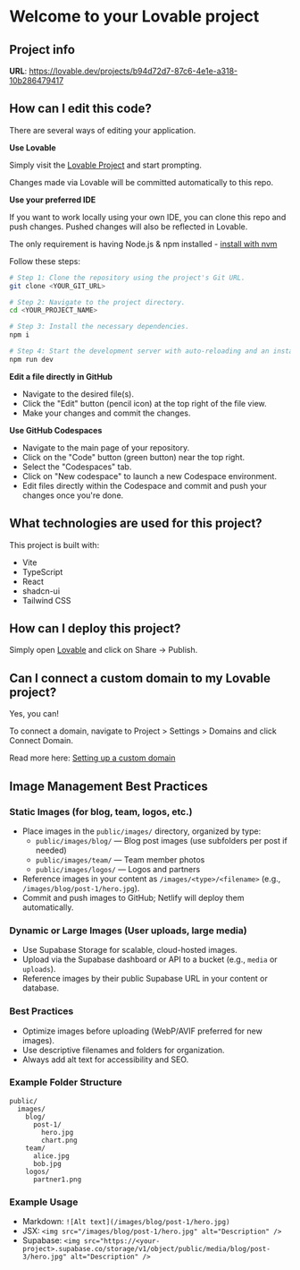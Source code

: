 # Welcome to your Lovable project

## Project info

**URL**: https://lovable.dev/projects/b94d72d7-87c6-4e1e-a318-10b286479417

## How can I edit this code?

There are several ways of editing your application.

**Use Lovable**

Simply visit the [Lovable Project](https://lovable.dev/projects/b94d72d7-87c6-4e1e-a318-10b286479417) and start prompting.

Changes made via Lovable will be committed automatically to this repo.

**Use your preferred IDE**

If you want to work locally using your own IDE, you can clone this repo and push changes. Pushed changes will also be reflected in Lovable.

The only requirement is having Node.js & npm installed - [install with nvm](https://github.com/nvm-sh/nvm#installing-and-updating)

Follow these steps:

```sh
# Step 1: Clone the repository using the project's Git URL.
git clone <YOUR_GIT_URL>

# Step 2: Navigate to the project directory.
cd <YOUR_PROJECT_NAME>

# Step 3: Install the necessary dependencies.
npm i

# Step 4: Start the development server with auto-reloading and an instant preview.
npm run dev
```

**Edit a file directly in GitHub**

- Navigate to the desired file(s).
- Click the "Edit" button (pencil icon) at the top right of the file view.
- Make your changes and commit the changes.

**Use GitHub Codespaces**

- Navigate to the main page of your repository.
- Click on the "Code" button (green button) near the top right.
- Select the "Codespaces" tab.
- Click on "New codespace" to launch a new Codespace environment.
- Edit files directly within the Codespace and commit and push your changes once you're done.

## What technologies are used for this project?

This project is built with:

- Vite
- TypeScript
- React
- shadcn-ui
- Tailwind CSS

## How can I deploy this project?

Simply open [Lovable](https://lovable.dev/projects/b94d72d7-87c6-4e1e-a318-10b286479417) and click on Share -> Publish.

## Can I connect a custom domain to my Lovable project?

Yes, you can!

To connect a domain, navigate to Project > Settings > Domains and click Connect Domain.

Read more here: [Setting up a custom domain](https://docs.lovable.dev/tips-tricks/custom-domain#step-by-step-guide)

## Image Management Best Practices

### Static Images (for blog, team, logos, etc.)
- Place images in the `public/images/` directory, organized by type:
  - `public/images/blog/` — Blog post images (use subfolders per post if needed)
  - `public/images/team/` — Team member photos
  - `public/images/logos/` — Logos and partners
- Reference images in your content as `/images/<type>/<filename>` (e.g., `/images/blog/post-1/hero.jpg`).
- Commit and push images to GitHub; Netlify will deploy them automatically.

### Dynamic or Large Images (User uploads, large media)
- Use Supabase Storage for scalable, cloud-hosted images.
- Upload via the Supabase dashboard or API to a bucket (e.g., `media` or `uploads`).
- Reference images by their public Supabase URL in your content or database.

### Best Practices
- Optimize images before uploading (WebP/AVIF preferred for new images).
- Use descriptive filenames and folders for organization.
- Always add alt text for accessibility and SEO.

### Example Folder Structure
```
public/
  images/
    blog/
      post-1/
        hero.jpg
        chart.png
    team/
      alice.jpg
      bob.jpg
    logos/
      partner1.png
```

### Example Usage
- Markdown: `![Alt text](/images/blog/post-1/hero.jpg)`
- JSX: `<img src="/images/blog/post-1/hero.jpg" alt="Description" />`
- Supabase: `<img src="https://<your-project>.supabase.co/storage/v1/object/public/media/blog/post-3/hero.jpg" alt="Description" />`
